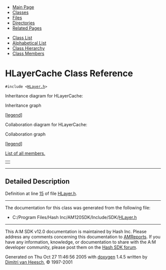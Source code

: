 <div class="tabs">

- [Main Page](index.md)
- <span id="current">[Classes](annotated.md)</span>
- [Files](files.md)
- [Directories](dirs.md)
- [Related Pages](pages.md)

</div>

<div class="tabs">

- [Class List](annotated.md)
- [Alphabetical List](classes.md)
- [Class Hierarchy](hierarchy.md)
- [Class Members](functions.md)

</div>

# HLayerCache Class Reference

`#include <`<a href="HLayer_8h-source.md" class="el"><code>HLayer.h</code></a>`>`

Inheritance diagram for HLayerCache:

<span class="image placeholder" original-image-src="classHLayerCache__inherit__graph.gif" original-image-title="" border="0" usemap="#HLayerCache__inherit__map">Inheritance graph</span>

\[[legend](graph_legend.md)\]

Collaboration diagram for HLayerCache:

<span class="image placeholder" original-image-src="classHLayerCache__coll__graph.gif" original-image-title="" border="0" usemap="#HLayerCache__coll__map">Collaboration graph</span>

\[[legend](graph_legend.md)\]

[List of all members.](classHLayerCache-members.md)

|     |
|-----|
|     |

------------------------------------------------------------------------

<span id="_details"></span>

## Detailed Description

Definition at line <a href="HLayer_8h-source.md#l00015" class="el">15</a> of file <a href="HLayer_8h-source.md" class="el">HLayer.h</a>.

------------------------------------------------------------------------

The documentation for this class was generated from the following file:

- C:/Program Files/Hash Inc/AM120SDK/Include/SDK/<a href="HLayer_8h-source.md" class="el">HLayer.h</a>

------------------------------------------------------------------------

<span class="small">This A:M SDK v12.0 documentation is maintained by Hash Inc. Please address any comments concerning this documentation to [AMReports](http://www.hash.com/reports). If you have any information, knowledge, or documentation to share with the A:M developer community, please post them on the [Hash SDK forum](http://www.hash.com/forums/index.php?showforum=11).</span>

Generated on Thu Oct 27 11:46:56 2005 with [<span class="image placeholder" original-image-src="doxygen.png" original-image-title="" height="45" width="100" align="middle" border="0">doxygen</span>](http://www.doxygen.org/index.html) 1.4.5 written by [Dimitri van Heesch](mailto:dimitri@stack.nl), © 1997-2001
